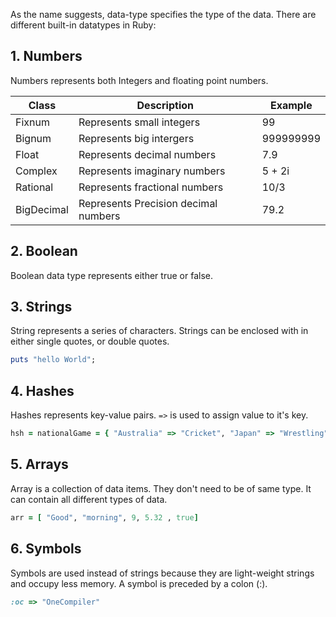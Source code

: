 As the name suggests, data-type specifies the type of the data. There are different built-in datatypes in Ruby:

## 1. Numbers

Numbers represents both Integers and floating point numbers.

| Class | Description | Example |
|----|----|----|
| Fixnum |	Represents small integers |	99|
| Bignum |	Represents big intergers | 999999999 |
| Float	| Represents decimal numbers| 7.9 |
| Complex | Represents imaginary numbers |	5 + 2i |
| Rational | Represents fractional numbers |	10/3 |
| BigDecimal | Represents Precision decimal numbers |	79.2|

## 2. Boolean

Boolean data type represents either true or false.

## 3. Strings

String represents a series of characters. Strings can be enclosed with in either single quotes, or double quotes.

```ruby
puts "hello World";
```

## 4. Hashes

Hashes represents key-value pairs. `=>` is used to assign value to it's key. 

```ruby
hsh = nationalGame = { "Australia" => "Cricket", "Japan" => "Wrestling", "NewZealand" => "Rugby","USA" => "Baseball"}
```
## 5. Arrays

Array is a collection of data items. They don't need to be of same type. It can contain all different types of data.

```ruby
arr = [ "Good", "morning", 9, 5.32 , true]
```

## 6. Symbols

Symbols are used instead of strings because they are light-weight strings and occupy less memory. A symbol is preceded by a colon (:). 

```ruby
:oc => "OneCompiler"
```

